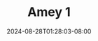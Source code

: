 --- 
title: "Amey 1"
description: "video bokep Amey 1 premium    "
date: 2024-08-28T01:28:03-08:00
file_code: "xbbtzxegol3c"
draft: false
cover: "osbf639b9p1sqe8z.jpg"
tags: ["Amey", "bokep-indo", "bokep-viral", "bokep-ig"]
length: 331
fld_id: "1483135"
foldername: "Amey"
categories: ["Amey"]
views: 0
---